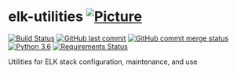 # elk-utilities [![Picture](https://raw.github.com/janelia-flyem/janelia-flyem.github.com/master/images/HHMI_Janelia_Color_Alternate_180x40.png)](http://www.janelia.org)

[![Build Status](https://travis-ci.org/JaneliaSciComp/elk-utilities.svg?branch=master)](https://travis-ci.org/JaneliaSciComp/elk-utilities)
[![GitHub last commit](https://img.shields.io/github/last-commit/google/skia.svg)](https://github.com/JaneliaSciComp/elk-utilities)
[![GitHub commit merge status](https://img.shields.io/github/commit-status/badges/shields/master/5d4ab86b1b5ddfb3c4a70a70bd19932c52603b8c.svg)](https://github.com/JaneliaSciComp/elk-utilities)
[![Python 3.6](https://img.shields.io/badge/python-3.7-blue.svg)](https://www.python.org/downloads/release/python-360/)
[![Requirements Status](https://requires.io/github/JaneliaSciComp/elk-utilities/requirements.svg?branch=master)](https://requires.io/github/JaneliaSciComp/elk-utilities/requirements/?branch=master)

Utilities for ELK stack configuration, maintenance, and use
